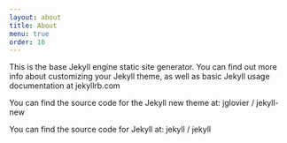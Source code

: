 ```yaml
---
layout: about
title: About
menu: true
order: 10
---
```


This is the base Jekyll engine static site generator. You can find out more info about customizing your Jekyll theme, as well as basic Jekyll usage documentation at jekyllrb.com

You can find the source code for the Jekyll new theme at: jglovier / jekyll-new

You can find the source code for Jekyll at: jekyll / jekyll